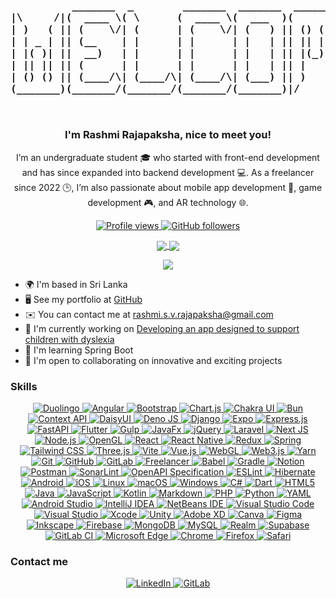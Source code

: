 <h3 align="center">

<pre>
          _______  _        _______  _______  _______  _______ 
|\     /|(  ____ \( \      (  ____ \(  ___  )(       )(  ____ \
| )   ( || (    \/| (      | (    \/| (   ) || () () || (    \/
| | _ | || (__    | |      | |      | |   | || || || || (__    
| |( )| ||  __)   | |      | |      | |   | || |(_)| ||  __)   
| || || || (      | |      | |      | |   | || |   | || (      
| () () || (____/\| (____/\| (____/\| (___) || )   ( || (____/\
(_______)(_______/(_______/(_______/(_______)|/     \|(_______/
                                                               
  
</pre>

                                                                

   I'm Rashmi Rajapaksha, nice to meet you!
</h3>

<p align="center">
  I’m an undergraduate student 🎓 who started with front-end development and has since expanded into backend development 💻. As a freelancer since 2022 🕒, I’m also passionate about mobile app development 📱, game development 🎮, and AR technology 🌐.
</p>

<p align="center">
  <a href="https://www.github.com/RashSVR" target="_blank" rel="noreferrer">
    <img src="https://img.shields.io/github/followers/RashSVR?label=Profile%20views&style=for-the-badge&color=0891b2&labelColor=1c1917" alt="Profile views" />
  </a>
  <a href="https://www.github.com/RashSVR" target="_blank" rel="noreferrer">
    <img src="https://img.shields.io/github/followers/RashSVR?logo=github&style=for-the-badge&color=0891b2&labelColor=1c1917" alt="GitHub followers" />
  </a>
</p>

<p align="center">
  <a href="https://github.com/RashSVR" target="_blank">
    <img src="https://github-readme-streak-stats.herokuapp.com/?user=RashSVR&theme=radical&hide_border=true"  style="vertical-align: middle; background: transparent;"/>
  </a>
  <a href="https://github.com/RashSVR" target="_blank">
    <img src="https://github-readme-stats.vercel.app/api?username=RashSVR&theme=radical&show_icons=true&hide_border=true&count_private=true"  style="vertical-align: middle; background: transparent;"/>
  </a>
</p>

<p align="center">
  <a href="https://github.com/RashSVR" target="_blank">
    <img src="https://github-readme-stats.vercel.app/api/top-langs/?username=RashSVR&theme=radical&show_icons=true&hide_border=true&layout=compact"  style="vertical-align: middle; background: transparent;"/>
  </a>
</p>




<ul>
  <li>🌍 I'm based in Sri Lanka</li>
  <li>🖥️ See my portfolio at <a href="http://github.com/RashSVR" target="_blank" rel="noreferrer">GitHub</a></li>
  <li>✉️ You can contact me at <a href="mailto:rashmi.s.v.rajapaksha@gmail.com">rashmi.s.v.rajapaksha@gmail.com</a></li>
  <li>🚀 I'm currently working on <a href="http://github.com/RashSVR" target="_blank" rel="noreferrer">Developing an app designed to support children with dyslexia</a></li>
  <li>🧠 I'm learning Spring Boot</li>
  <li>🤝 I'm open to collaborating on innovative and exciting projects</li>
</ul>


<h3>Skills</h3>

<p align="center">
<a href="https://img.shields.io/badge/Duolingo-%234DC730.svg?style=flat-square&logo=Duolingo&logoColor=white">
    <img src="https://img.shields.io/badge/Duolingo-%234DC730.svg?style=flat-square&logo=Duolingo&logoColor=white" alt="Duolingo">
</a>
<a href="https://img.shields.io/badge/angular-%23DD0031.svg?style=flat-square&logo=angular&logoColor=white">
    <img src="https://img.shields.io/badge/angular-%23DD0031.svg?style=flat-square&logo=angular&logoColor=white" alt="Angular">
</a>
<a href="https://img.shields.io/badge/bootstrap-%238511FA.svg?style=flat-square&logo=bootstrap&logoColor=white">
    <img src="https://img.shields.io/badge/bootstrap-%238511FA.svg?style=flat-square&logo=bootstrap&logoColor=white" alt="Bootstrap">
</a>
<a href="https://img.shields.io/badge/chart.js-F5788D.svg?style=flat-square&logo=chart.js&logoColor=white">
    <img src="https://img.shields.io/badge/chart.js-F5788D.svg?style=flat-square&logo=chart.js&logoColor=white" alt="Chart.js">
</a>
<a href="https://img.shields.io/badge/chakra-%234ED1C5.svg?style=flat-square&logo=chakraui&logoColor=white">
    <img src="https://img.shields.io/badge/chakra-%234ED1C5.svg?style=flat-square&logo=chakraui&logoColor=white" alt="Chakra UI">
</a>
<a href="https://img.shields.io/badge/Bun-%23000000.svg?style=flat-square&logo=bun&logoColor=white">
    <img src="https://img.shields.io/badge/Bun-%23000000.svg?style=flat-square&logo=bun&logoColor=white" alt="Bun">
</a>
<a href="https://img.shields.io/badge/Context--Api-000000?style=flat-square&logo=react">
    <img src="https://img.shields.io/badge/Context--Api-000000?style=flat-square&logo=react" alt="Context API">
</a>
<a href="https://img.shields.io/badge/daisyui-5A0EF8?style=flat-square&logo=daisyui&logoColor=white">
    <img src="https://img.shields.io/badge/daisyui-5A0EF8?style=flat-square&logo=daisyui&logoColor=white" alt="DaisyUI">
</a>
<a href="https://img.shields.io/badge/deno%20js-000000?style=flat-square&logo=deno&logoColor=white">
    <img src="https://img.shields.io/badge/deno%20js-000000?style=flat-square&logo=deno&logoColor=white" alt="Deno JS">
</a>
<a href="https://img.shields.io/badge/django-%23092E20.svg?style=flat-square&logo=django&logoColor=white">
    <img src="https://img.shields.io/badge/django-%23092E20.svg?style=flat-square&logo=django&logoColor=white" alt="Django">
</a>
<a href="https://img.shields.io/badge/expo-1C1E24?style=flat-square&logo=expo&logoColor=#D04A37">
    <img src="https://img.shields.io/badge/expo-1C1E24?style=flat-square&logo=expo&logoColor=#D04A37" alt="Expo">
</a>
<a href="https://img.shields.io/badge/express.js-%23404d59.svg?style=flat-square&logo=express&logoColor=%2361DAFB">
    <img src="https://img.shields.io/badge/express.js-%23404d59.svg?style=flat-square&logo=express&logoColor=%2361DAFB" alt="Express.js">
</a>
<a href="https://img.shields.io/badge/FastAPI-005571?style=flat-square&logo=fastapi">
    <img src="https://img.shields.io/badge/FastAPI-005571?style=flat-square&logo=fastapi" alt="FastAPI">
</a>
<a href="https://img.shields.io/badge/Flutter-%2302569B.svg?style=flat-square&logo=Flutter&logoColor=white">
    <img src="https://img.shields.io/badge/Flutter-%2302569B.svg?style=flat-square&logo=Flutter&logoColor=white" alt="Flutter">
</a>
<a href="https://img.shields.io/badge/GULP-%23CF4647.svg?style=flat-square&logo=gulp&logoColor=white">
    <img src="https://img.shields.io/badge/GULP-%23CF4647.svg?style=flat-square&logo=gulp&logoColor=white" alt="Gulp">
</a>
<a href="https://img.shields.io/badge/javafx-%23FF0000.svg?style=flat-square&logo=javafx&logoColor=white">
    <img src="https://img.shields.io/badge/javafx-%23FF0000.svg?style=flat-square&logo=javafx&logoColor=white" alt="JavaFx">
</a>
<a href="https://img.shields.io/badge/jquery-%230769AD.svg?style=flat-square&logo=jquery&logoColor=white">
    <img src="https://img.shields.io/badge/jquery-%230769AD.svg?style=flat-square&logo=jquery&logoColor=white" alt="jQuery">
</a>
<a href="https://img.shields.io/badge/laravel-%23FF2D20.svg?style=flat-square&logo=laravel&logoColor=white">
    <img src="https://img.shields.io/badge/laravel-%23FF2D20.svg?style=flat-square&logo=laravel&logoColor=white" alt="Laravel">
</a>
<a href="https://img.shields.io/badge/Next-black?style=flat-square&logo=next.js&logoColor=white">
    <img src="https://img.shields.io/badge/Next-black?style=flat-square&logo=next.js&logoColor=white" alt="Next JS">
</a>
<a href="https://img.shields.io/badge/node.js-6DA55F?style=flat-square&logo=node.js&logoColor=white">
    <img src="https://img.shields.io/badge/node.js-6DA55F?style=flat-square&logo=node.js&logoColor=white" alt="Node.js">
</a>
<a href="https://img.shields.io/badge/OpenGL-%23FFFFFF.svg?style=flat-square&logo=opengl">
    <img src="https://img.shields.io/badge/OpenGL-%23FFFFFF.svg?style=flat-square&logo=opengl" alt="OpenGL">
</a>
<a href="https://img.shields.io/badge/react-%2320232a.svg?style=flat-square&logo=react&logoColor=%2361DAFB">
    <img src="https://img.shields.io/badge/react-%2320232a.svg?style=flat-square&logo=react&logoColor=%2361DAFB" alt="React">
</a>
<a href="https://img.shields.io/badge/react_native-%2320232a.svg?style=flat-square&logo=react&logoColor=%2361DAFB">
    <img src="https://img.shields.io/badge/react_native-%2320232a.svg?style=flat-square&logo=react&logoColor=%2361DAFB" alt="React Native">
</a>
<a href="https://img.shields.io/badge/redux-%23593d88.svg?style=flat-square&logo=redux&logoColor=white">
    <img src="https://img.shields.io/badge/redux-%23593d88.svg?style=flat-square&logo=redux&logoColor=white" alt="Redux">
</a>
<a href="https://img.shields.io/badge/Spring-%236DB33F.svg?style=flat-square&logo=spring&logoColor=white">
    <img src="https://img.shields.io/badge/Spring-%236DB33F.svg?style=flat-square&logo=spring&logoColor=white" alt="Spring">
</a>
<a href="https://img.shields.io/badge/tailwindcss-%2338BDF8.svg?style=flat-square&logo=tailwind-css&logoColor=white">
    <img src="https://img.shields.io/badge/tailwindcss-%2338BDF8.svg?style=flat-square&logo=tailwind-css&logoColor=white" alt="Tailwind CSS">
</a>
<a href="https://img.shields.io/badge/three.js-%2345A29E.svg?style=flat-square&logo=three.js&logoColor=white">
    <img src="https://img.shields.io/badge/three.js-%2345A29E.svg?style=flat-square&logo=three.js&logoColor=white" alt="Three.js">
</a>
<a href="https://img.shields.io/badge/Vite-%234AABF4.svg?style=flat-square&logo=vite&logoColor=white">
    <img src="https://img.shields.io/badge/Vite-%234AABF4.svg?style=flat-square&logo=vite&logoColor=white" alt="Vite">
</a>
<a href="https://img.shields.io/badge/vue-%234FC08D.svg?style=flat-square&logo=vue.js&logoColor=white">
    <img src="https://img.shields.io/badge/vue-%234FC08D.svg?style=flat-square&logo=vue.js&logoColor=white" alt="Vue.js">
</a>
<a href="https://img.shields.io/badge/WebGL-%2338C6D7.svg?style=flat-square&logo=webgl&logoColor=white">
    <img src="https://img.shields.io/badge/WebGL-%2338C6D7.svg?style=flat-square&logo=webgl&logoColor=white" alt="WebGL">
</a>
<a href="https://img.shields.io/badge/Web3.js-%232D72E4.svg?style=flat-square&logo=web3.js&logoColor=white">
    <img src="https://img.shields.io/badge/Web3.js-%232D72E4.svg?style=flat-square&logo=web3.js&logoColor=white" alt="Web3.js">
</a>
<a href="https://img.shields.io/badge/yarn-%23000000.svg?style=flat-square&logo=yarn&logoColor=white">
    <img src="https://img.shields.io/badge/yarn-%23000000.svg?style=flat-square&logo=yarn&logoColor=white" alt="Yarn">
</a>
<a href="https://img.shields.io/badge/git-%23F05032.svg?style=flat-square&logo=git&logoColor=white">
    <img src="https://img.shields.io/badge/git-%23F05032.svg?style=flat-square&logo=git&logoColor=white" alt="Git">
</a>
<a href="https://img.shields.io/badge/github-%23121011.svg?style=flat-square&logo=github&logoColor=white">
    <img src="https://img.shields.io/badge/github-%23121011.svg?style=flat-square&logo=github&logoColor=white" alt="GitHub">
</a>
<a href="https://img.shields.io/badge/gitlab-%23181717.svg?style=flat-square&logo=gitlab&logoColor=white">
    <img src="https://img.shields.io/badge/gitlab-%23181717.svg?style=flat-square&logo=gitlab&logoColor=white" alt="GitLab">
</a>
<a href="https://img.shields.io/badge/Freelancer-%232B2D34.svg?style=flat-square&logo=freelancer&logoColor=white">
    <img src="https://img.shields.io/badge/Freelancer-%232B2D34.svg?style=flat-square&logo=freelancer&logoColor=white" alt="Freelancer">
</a>
<a href="https://img.shields.io/badge/babel-%FCC700.svg?style=flat-square&logo=babel&logoColor=white">
    <img src="https://img.shields.io/badge/babel-%FCC700.svg?style=flat-square&logo=babel&logoColor=white" alt="Babel">
</a>
<a href="https://img.shields.io/badge/gradle-%02303A.svg?style=flat-square&logo=gradle&logoColor=white">
    <img src="https://img.shields.io/badge/gradle-%02303A.svg?style=flat-square&logo=gradle&logoColor=white" alt="Gradle">
</a>
<a href="https://img.shields.io/badge/notion-%23000000.svg?style=flat-square&logo=notion&logoColor=white">
    <img src="https://img.shields.io/badge/notion-%23000000.svg?style=flat-square&logo=notion&logoColor=white" alt="Notion">
</a>
<a href="https://img.shields.io/badge/postman-%23FF6C37.svg?style=flat-square&logo=postman&logoColor=white">
    <img src="https://img.shields.io/badge/postman-%23FF6C37.svg?style=flat-square&logo=postman&logoColor=white" alt="Postman">
</a>
<a href="https://img.shields.io/badge/sonarlint-%230F4C81.svg?style=flat-square&logo=sonarlint&logoColor=white">
    <img src="https://img.shields.io/badge/sonarlint-%230F4C81.svg?style=flat-square&logo=sonarlint&logoColor=white" alt="SonarLint">
</a>
<a href="https://img.shields.io/badge/OpenAPI%20Specification-%232D8CFF.svg?style=flat-square&logo=openapi&logoColor=white">
    <img src="https://img.shields.io/badge/OpenAPI%20Specification-%232D8CFF.svg?style=flat-square&logo=openapi&logoColor=white" alt="OpenAPI Specification">
</a>
<a href="https://img.shields.io/badge/ESLint-%234B32C3.svg?style=flat-square&logo=eslint&logoColor=white">
    <img src="https://img.shields.io/badge/ESLint-%234B32C3.svg?style=flat-square&logo=eslint&logoColor=white" alt="ESLint">
</a>
<a href="https://img.shields.io/badge/hibernate-%234B9E32.svg?style=flat-square&logo=hibernate&logoColor=white">
    <img src="https://img.shields.io/badge/hibernate-%234B9E32.svg?style=flat-square&logo=hibernate&logoColor=white" alt="Hibernate">
</a>
<a href="https://img.shields.io/badge/Android-%234F6D44.svg?style=flat-square&logo=android&logoColor=white">
    <img src="https://img.shields.io/badge/Android-%234F6D44.svg?style=flat-square&logo=android&logoColor=white" alt="Android">
</a>
<a href="https://img.shields.io/badge/iOS-%23000000.svg?style=flat-square&logo=ios&logoColor=white">
    <img src="https://img.shields.io/badge/iOS-%23000000.svg?style=flat-square&logo=ios&logoColor=white" alt="iOS">
</a>
<a href="https://img.shields.io/badge/Linux-%023D24.svg?style=flat-square&logo=linux&logoColor=white">
    <img src="https://img.shields.io/badge/Linux-%023D24.svg?style=flat-square&logo=linux&logoColor=white" alt="Linux">
</a>
<a href="https://img.shields.io/badge/macOS-%23000000.svg?style=flat-square&logo=apple&logoColor=white">
    <img src="https://img.shields.io/badge/macOS-%23000000.svg?style=flat-square&logo=apple&logoColor=white" alt="macOS">
</a>
<a href="https://img.shields.io/badge/Windows-%230079D1.svg?style=flat-square&logo=windows&logoColor=white">
    <img src="https://img.shields.io/badge/Windows-%230079D1.svg?style=flat-square&logo=windows&logoColor=white" alt="Windows">
</a>
<a href="https://img.shields.io/badge/C%23-%23239120.svg?style=flat-square&logo=c-sharp&logoColor=white">
    <img src="https://img.shields.io/badge/C%23-%23239120.svg?style=flat-square&logo=c-sharp&logoColor=white" alt="C#">
</a>
<a href="https://img.shields.io/badge/dart-%230175C2.svg?style=flat-square&logo=dart&logoColor=white">
    <img src="https://img.shields.io/badge/dart-%230175C2.svg?style=flat-square&logo=dart&logoColor=white" alt="Dart">
</a>
<a href="https://img.shields.io/badge/html5-%23E34F26.svg?style=flat-square&logo=html5&logoColor=white">
    <img src="https://img.shields.io/badge/html5-%23E34F26.svg?style=flat-square&logo=html5&logoColor=white" alt="HTML5">
</a>
<a href="https://img.shields.io/badge/java-%23F7DF1E.svg?style=flat-square&logo=java&logoColor=white">
    <img src="https://img.shields.io/badge/java-%23F7DF1E.svg?style=flat-square&logo=java&logoColor=white" alt="Java">
</a>
<a href="https://img.shields.io/badge/javascript-%23323330.svg?style=flat-square&logo=javascript&logoColor=F7DF1E">
    <img src="https://img.shields.io/badge/javascript-%23323330.svg?style=flat-square&logo=javascript&logoColor=F7DF1E" alt="JavaScript">
</a>
<a href="https://img.shields.io/badge/Kotlin-%230095D5.svg?style=flat-square&logo=kotlin&logoColor=white">
    <img src="https://img.shields.io/badge/Kotlin-%230095D5.svg?style=flat-square&logo=kotlin&logoColor=white" alt="Kotlin">
</a>
<a href="https://img.shields.io/badge/Markdown-%23000000.svg?style=flat-square&logo=markdown&logoColor=white">
    <img src="https://img.shields.io/badge/Markdown-%23000000.svg?style=flat-square&logo=markdown&logoColor=white" alt="Markdown">
</a>
<a href="https://img.shields.io/badge/php-%23777BB4.svg?style=flat-square&logo=php&logoColor=white">
    <img src="https://img.shields.io/badge/php-%23777BB4.svg?style=flat-square&logo=php&logoColor=white" alt="PHP">
</a>
<a href="https://img.shields.io/badge/python-%23389939.svg?style=flat-square&logo=python&logoColor=white">
    <img src="https://img.shields.io/badge/python-%23389939.svg?style=flat-square&logo=python&logoColor=white" alt="Python">
</a>
<a href="https://img.shields.io/badge/yaml-%23000000.svg?style=flat-square&logo=yaml&logoColor=white">
    <img src="https://img.shields.io/badge/yaml-%23000000.svg?style=flat-square&logo=yaml&logoColor=white" alt="YAML">
</a>
<a href="https://img.shields.io/badge/Android%20Studio-%233DDC84.svg?style=flat-square&logo=android-studio&logoColor=white">
    <img src="https://img.shields.io/badge/Android%20Studio-%233DDC84.svg?style=flat-square&logo=android-studio&logoColor=white" alt="Android Studio">
</a>
<a href="https://img.shields.io/badge/IntelliJ%20IDEA-%23000000.svg?style=flat-square&logo=intellijidea&logoColor=white">
    <img src="https://img.shields.io/badge/IntelliJ%20IDEA-%23000000.svg?style=flat-square&logo=intellijidea&logoColor=white" alt="IntelliJ IDEA">
</a>
<a href="https://img.shields.io/badge/NetBeans%20IDE-%234a25a3.svg?style=flat-square&logo=netbeans&logoColor=white">
    <img src="https://img.shields.io/badge/NetBeans%20IDE-%234a25a3.svg?style=flat-square&logo=netbeans&logoColor=white" alt="NetBeans IDE">
</a>
<a href="https://img.shields.io/badge/Visual%20Studio%20Code-%23007ACC.svg?style=flat-square&logo=visual-studio-code&logoColor=white">
    <img src="https://img.shields.io/badge/Visual%20Studio%20Code-%23007ACC.svg?style=flat-square&logo=visual-studio-code&logoColor=white" alt="Visual Studio Code">
</a>
<a href="https://img.shields.io/badge/Visual%20Studio-%235C2D91.svg?style=flat-square&logo=visual-studio&logoColor=white">
    <img src="https://img.shields.io/badge/Visual%20Studio-%235C2D91.svg?style=flat-square&logo=visual-studio&logoColor=white" alt="Visual Studio">
</a>
<a href="https://img.shields.io/badge/Xcode-%23000000.svg?style=flat-square&logo=xcode&logoColor=white">
    <img src="https://img.shields.io/badge/Xcode-%23000000.svg?style=flat-square&logo=xcode&logoColor=white" alt="Xcode">
</a>
<a href="https://img.shields.io/badge/unity-%232C2C2C.svg?style=flat-square&logo=unity&logoColor=white">
    <img src="https://img.shields.io/badge/unity-%232C2C2C.svg?style=flat-square&logo=unity&logoColor=white" alt="Unity">
</a>
<a href="https://img.shields.io/badge/adobe%20xd-%230C0C0C.svg?style=flat-square&logo=adobe-xd&logoColor=white">
    <img src="https://img.shields.io/badge/adobe%20xd-%230C0C0C.svg?style=flat-square&logo=adobe-xd&logoColor=white" alt="Adobe XD">
</a>
<a href="https://img.shields.io/badge/Canva-%2300C4CC.svg?style=flat-square&logo=canva&logoColor=white">
    <img src="https://img.shields.io/badge/Canva-%2300C4CC.svg?style=flat-square&logo=canva&logoColor=white" alt="Canva">
</a>
<a href="https://img.shields.io/badge/Figma-%23324F8C.svg?style=flat-square&logo=figma&logoColor=white">
    <img src="https://img.shields.io/badge/Figma-%23324F8C.svg?style=flat-square&logo=figma&logoColor=white" alt="Figma">
</a>
<a href="https://img.shields.io/badge/inkscape-%23000000.svg?style=flat-square&logo=inkscape&logoColor=white">
    <img src="https://img.shields.io/badge/inkscape-%23000000.svg?style=flat-square&logo=inkscape&logoColor=white" alt="Inkscape">
</a>
<a href="https://img.shields.io/badge/firebase-%23FFCA28.svg?style=flat-square&logo=firebase&logoColor=white">
    <img src="https://img.shields.io/badge/firebase-%23FFCA28.svg?style=flat-square&logo=firebase&logoColor=white" alt="Firebase">
</a>
<a href="https://img.shields.io/badge/mongodb-%2347A248.svg?style=flat-square&logo=mongodb&logoColor=white">
    <img src="https://img.shields.io/badge/mongodb-%2347A248.svg?style=flat-square&logo=mongodb&logoColor=white" alt="MongoDB">
</a>
<a href="https://img.shields.io/badge/MySQL-%234479A1.svg?style=flat-square&logo=mysql&logoColor=white">
    <img src="https://img.shields.io/badge/MySQL-%234479A1.svg?style=flat-square&logo=mysql&logoColor=white" alt="MySQL">
</a>
<a href="https://img.shields.io/badge/realm-%23F9A01B.svg?style=flat-square&logo=realm&logoColor=white">
    <img src="https://img.shields.io/badge/realm-%23F9A01B.svg?style=flat-square&logo=realm&logoColor=white" alt="Realm">
</a>
<a href="https://img.shields.io/badge/supabase-%2348A5F1.svg?style=flat-square&logo=supabase&logoColor=white">
    <img src="https://img.shields.io/badge/supabase-%2348A5F1.svg?style=flat-square&logo=supabase&logoColor=white" alt="Supabase">
</a>
<a href="https://img.shields.io/badge/GitLab%20CI-%23FCA121.svg?style=flat-square&logo=gitlab-ci&logoColor=white">
    <img src="https://img.shields.io/badge/GitLab%20CI-%23FCA121.svg?style=flat-square&logo=gitlab-ci&logoColor=white" alt="GitLab CI">
</a>
<a href="https://img.shields.io/badge/edge-%23000000.svg?style=flat-square&logo=microsft-edge&logoColor=white">
    <img src="https://img.shields.io/badge/edge-%23000000.svg?style=flat-square&logo=microsft-edge&logoColor=white" alt="Microsoft Edge">
</a>
<a href="https://img.shields.io/badge/chrome-%234285F4.svg?style=flat-square&logo=google-chrome&logoColor=white">
    <img src="https://img.shields.io/badge/chrome-%234285F4.svg?style=flat-square&logo=google-chrome&logoColor=white" alt="Chrome">
</a>
<a href="https://img.shields.io/badge/firefox-%23529AC1.svg?style=flat-square&logo=mozilla&logoColor=white">
    <img src="https://img.shields.io/badge/firefox-%23529AC1.svg?style=flat-square&logo=mozilla&logoColor=white" alt="Firefox">
</a>
<a href="https://img.shields.io/badge/safari-%23C0C0C0.svg?style=flat-square&logo=safari&logoColor=white">
    <img src="https://img.shields.io/badge/safari-%23C0C0C0.svg?style=flat-square&logo=safari&logoColor=white" alt="Safari">
</a>


</p>


<h3 align="left">Contact me</h3>
<p align="center">
  <a href="https://linkedin.com/in/rashmi-rajapaksha-rashsvr" target="_blank" rel="noreferrer">
    <img src="https://img.shields.io/badge/LinkedIn-Rashmi%20Rajapaksha-%230A66C2.svg?style=flat-square&logo=linkedin&logoColor=white" alt="LinkedIn" />
  </a>
  <a href="https://gitlab.com/rashmi-rajapaksha" target="_blank" rel="noreferrer">
    <img src="https://img.shields.io/badge/GitLab-Rashmi%20Rajapaksha-%23181717.svg?style=flat-square&logo=gitlab&logoColor=white" alt="GitLab" />
  </a>
</p>

